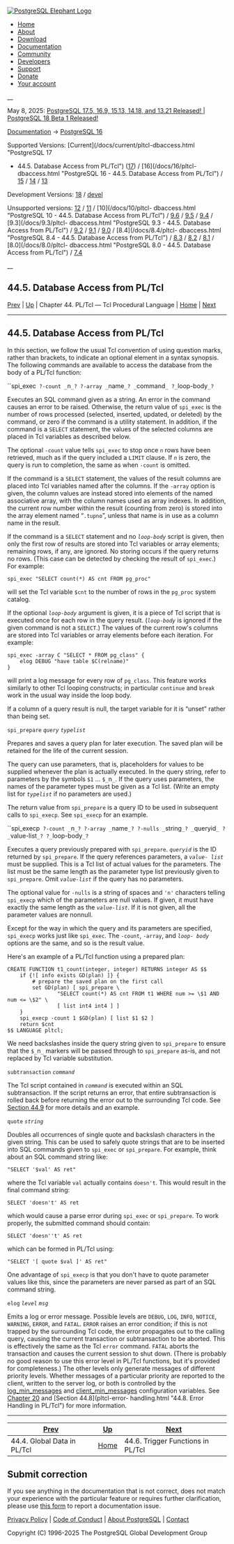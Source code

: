 [ ![PostgreSQL Elephant Logo](/media/img/about/press/elephant.png) ](/)

  * [Home](/ "Home")
  * [About](/about/ "About")
  * [Download](/download/ "Download")
  * [Documentation](/docs/ "Documentation")
  * [Community](/community/ "Community")
  * [Developers](/developer/ "Developers")
  * [Support](/support/ "Support")
  * [Donate](/about/donate/ "Donate")
  * [Your account](/account/ "Your account")

__

May 8, 2025: [ PostgreSQL 17.5, 16.9, 15.13, 14.18, and 13.21 Released! ](/about/news/postgresql-175-169-1513-1418-and-1321-released-3072/) | [ PostgreSQL 18 Beta 1 Released! ](/about/news/postgresql-18-beta-1-released-3070/)

[Documentation](/docs/ "Documentation") -> [PostgreSQL
16](/docs/16/index.html)

Supported Versions: [Current](/docs/current/pltcl-dbaccess.html "PostgreSQL 17
- 44.5. Database Access from PL/Tcl") ([17](/docs/17/pltcl-dbaccess.html
"PostgreSQL 17 - 44.5. Database Access from PL/Tcl")) / [16](/docs/16/pltcl-
dbaccess.html "PostgreSQL 16 - 44.5. Database Access from PL/Tcl") /
[15](/docs/15/pltcl-dbaccess.html "PostgreSQL 15 - 44.5. Database Access from
PL/Tcl") / [14](/docs/14/pltcl-dbaccess.html "PostgreSQL 14 - 44.5. Database
Access from PL/Tcl") / [13](/docs/13/pltcl-dbaccess.html "PostgreSQL 13 -
44.5. Database Access from PL/Tcl")

Development Versions: [18](/docs/18/pltcl-dbaccess.html "PostgreSQL 18 -
44.5. Database Access from PL/Tcl") / [devel](/docs/devel/pltcl-dbaccess.html
"PostgreSQL devel - 44.5. Database Access from PL/Tcl")

Unsupported versions: [12](/docs/12/pltcl-dbaccess.html "PostgreSQL 12 -
44.5. Database Access from PL/Tcl") / [11](/docs/11/pltcl-dbaccess.html
"PostgreSQL 11 - 44.5. Database Access from PL/Tcl") / [10](/docs/10/pltcl-
dbaccess.html "PostgreSQL 10 - 44.5. Database Access from PL/Tcl") /
[9.6](/docs/9.6/pltcl-dbaccess.html "PostgreSQL 9.6 - 44.5. Database Access
from PL/Tcl") / [9.5](/docs/9.5/pltcl-dbaccess.html "PostgreSQL 9.5 -
44.5. Database Access from PL/Tcl") / [9.4](/docs/9.4/pltcl-dbaccess.html
"PostgreSQL 9.4 - 44.5. Database Access from PL/Tcl") / [9.3](/docs/9.3/pltcl-
dbaccess.html "PostgreSQL 9.3 - 44.5. Database Access from PL/Tcl") /
[9.2](/docs/9.2/pltcl-dbaccess.html "PostgreSQL 9.2 - 44.5. Database Access
from PL/Tcl") / [9.1](/docs/9.1/pltcl-dbaccess.html "PostgreSQL 9.1 -
44.5. Database Access from PL/Tcl") / [9.0](/docs/9.0/pltcl-dbaccess.html
"PostgreSQL 9.0 - 44.5. Database Access from PL/Tcl") / [8.4](/docs/8.4/pltcl-
dbaccess.html "PostgreSQL 8.4 - 44.5. Database Access from PL/Tcl") /
[8.3](/docs/8.3/pltcl-dbaccess.html "PostgreSQL 8.3 - 44.5. Database Access
from PL/Tcl") / [8.2](/docs/8.2/pltcl-dbaccess.html "PostgreSQL 8.2 -
44.5. Database Access from PL/Tcl") / [8.1](/docs/8.1/pltcl-dbaccess.html
"PostgreSQL 8.1 - 44.5. Database Access from PL/Tcl") / [8.0](/docs/8.0/pltcl-
dbaccess.html "PostgreSQL 8.0 - 44.5. Database Access from PL/Tcl") /
[7.4](/docs/7.4/pltcl-dbaccess.html "PostgreSQL 7.4 - 44.5. Database Access
from PL/Tcl")

__

44.5. Database Access from PL/Tcl  
---  
[Prev](pltcl-global.html "44.4. Global Data in PL/Tcl")  | [Up](pltcl.html "Chapter 44. PL/Tcl — Tcl Procedural Language") | Chapter 44. PL/Tcl — Tcl Procedural Language | [Home](index.html "PostgreSQL 16.9 Documentation") |  [Next](pltcl-trigger.html "44.6. Trigger Functions in PL/Tcl")  
  
* * *

## 44.5. Database Access from PL/Tcl #

In this section, we follow the usual Tcl convention of using question marks,
rather than brackets, to indicate an optional element in a syntax synopsis.
The following commands are available to access the database from the body of a
PL/Tcl function:

``spi_exec` ?-count _`n`_? ?-array _`name`_? _`command`_ ?_`loop-body`_?`

    

Executes an SQL command given as a string. An error in the command causes an
error to be raised. Otherwise, the return value of `spi_exec` is the number of
rows processed (selected, inserted, updated, or deleted) by the command, or
zero if the command is a utility statement. In addition, if the command is a
`SELECT` statement, the values of the selected columns are placed in Tcl
variables as described below.

The optional `-count` value tells `spi_exec` to stop once _`n`_ rows have been
retrieved, much as if the query included a `LIMIT` clause. If _`n`_ is zero,
the query is run to completion, the same as when `-count` is omitted.

If the command is a `SELECT` statement, the values of the result columns are
placed into Tcl variables named after the columns. If the `-array` option is
given, the column values are instead stored into elements of the named
associative array, with the column names used as array indexes. In addition,
the current row number within the result (counting from zero) is stored into
the array element named “`.tupno`”, unless that name is in use as a column
name in the result.

If the command is a `SELECT` statement and no _`loop-body`_ script is given,
then only the first row of results are stored into Tcl variables or array
elements; remaining rows, if any, are ignored. No storing occurs if the query
returns no rows. (This case can be detected by checking the result of
`spi_exec`.) For example:

    
    
    spi_exec "SELECT count(*) AS cnt FROM pg_proc"
    

will set the Tcl variable `$cnt` to the number of rows in the `pg_proc` system
catalog.

If the optional _`loop-body`_ argument is given, it is a piece of Tcl script
that is executed once for each row in the query result. (_`loop-body`_ is
ignored if the given command is not a `SELECT`.) The values of the current
row's columns are stored into Tcl variables or array elements before each
iteration. For example:

    
    
    spi_exec -array C "SELECT * FROM pg_class" {
        elog DEBUG "have table $C(relname)"
    }
    

will print a log message for every row of `pg_class`. This feature works
similarly to other Tcl looping constructs; in particular `continue` and
`break` work in the usual way inside the loop body.

If a column of a query result is null, the target variable for it is “unset”
rather than being set.

`spi_prepare` _`query`_ _`typelist`_

    

Prepares and saves a query plan for later execution. The saved plan will be
retained for the life of the current session.

The query can use parameters, that is, placeholders for values to be supplied
whenever the plan is actually executed. In the query string, refer to
parameters by the symbols `$1` ... `$_`n`_`. If the query uses parameters, the
names of the parameter types must be given as a Tcl list. (Write an empty list
for _`typelist`_ if no parameters are used.)

The return value from `spi_prepare` is a query ID to be used in subsequent
calls to `spi_execp`. See `spi_execp` for an example.

``spi_execp` ?-count _`n`_? ?-array _`name`_? ?-nulls _`string`_? _`queryid`_
?_`value-list`_? ?_`loop-body`_?`

    

Executes a query previously prepared with `spi_prepare`. _`queryid`_ is the ID
returned by `spi_prepare`. If the query references parameters, a _`value-
list`_ must be supplied. This is a Tcl list of actual values for the
parameters. The list must be the same length as the parameter type list
previously given to `spi_prepare`. Omit _`value-list`_ if the query has no
parameters.

The optional value for `-nulls` is a string of spaces and `'n'` characters
telling `spi_execp` which of the parameters are null values. If given, it must
have exactly the same length as the _`value-list`_. If it is not given, all
the parameter values are nonnull.

Except for the way in which the query and its parameters are specified,
`spi_execp` works just like `spi_exec`. The `-count`, `-array`, and _`loop-
body`_ options are the same, and so is the result value.

Here's an example of a PL/Tcl function using a prepared plan:

    
    
    CREATE FUNCTION t1_count(integer, integer) RETURNS integer AS $$
        if {![ info exists GD(plan) ]} {
            # prepare the saved plan on the first call
            set GD(plan) [ spi_prepare \
                    "SELECT count(*) AS cnt FROM t1 WHERE num >= \$1 AND num <= \$2" \
                    [ list int4 int4 ] ]
        }
        spi_execp -count 1 $GD(plan) [ list $1 $2 ]
        return $cnt
    $$ LANGUAGE pltcl;
    

We need backslashes inside the query string given to `spi_prepare` to ensure
that the `$_`n`_` markers will be passed through to `spi_prepare` as-is, and
not replaced by Tcl variable substitution.

`subtransaction` _`command`_

    

The Tcl script contained in _`command`_ is executed within an SQL
subtransaction. If the script returns an error, that entire subtransaction is
rolled back before returning the error out to the surrounding Tcl code. See
[Section 44.9](pltcl-subtransactions.html "44.9. Explicit Subtransactions in
PL/Tcl") for more details and an example.

`quote` _`string`_

    

Doubles all occurrences of single quote and backslash characters in the given
string. This can be used to safely quote strings that are to be inserted into
SQL commands given to `spi_exec` or `spi_prepare`. For example, think about an
SQL command string like:

    
    
    "SELECT '$val' AS ret"
    

where the Tcl variable `val` actually contains `doesn't`. This would result in
the final command string:

    
    
    SELECT 'doesn't' AS ret
    

which would cause a parse error during `spi_exec` or `spi_prepare`. To work
properly, the submitted command should contain:

    
    
    SELECT 'doesn''t' AS ret
    

which can be formed in PL/Tcl using:

    
    
    "SELECT '[ quote $val ]' AS ret"
    

One advantage of `spi_execp` is that you don't have to quote parameter values
like this, since the parameters are never parsed as part of an SQL command
string.

`elog` _`level`_ _`msg`_

    

Emits a log or error message. Possible levels are `DEBUG`, `LOG`, `INFO`,
`NOTICE`, `WARNING`, `ERROR`, and `FATAL`. `ERROR` raises an error condition;
if this is not trapped by the surrounding Tcl code, the error propagates out
to the calling query, causing the current transaction or subtransaction to be
aborted. This is effectively the same as the Tcl `error` command. `FATAL`
aborts the transaction and causes the current session to shut down. (There is
probably no good reason to use this error level in PL/Tcl functions, but it's
provided for completeness.) The other levels only generate messages of
different priority levels. Whether messages of a particular priority are
reported to the client, written to the server log, or both is controlled by
the [log_min_messages](runtime-config-logging.html#GUC-LOG-MIN-MESSAGES) and
[client_min_messages](runtime-config-client.html#GUC-CLIENT-MIN-MESSAGES)
configuration variables. See [Chapter 20](runtime-config.html
"Chapter 20. Server Configuration") and [Section 44.8](pltcl-error-
handling.html "44.8. Error Handling in PL/Tcl") for more information.

* * *

[Prev](pltcl-global.html "44.4. Global Data in PL/Tcl")  | [Up](pltcl.html "Chapter 44. PL/Tcl — Tcl Procedural Language") |  [Next](pltcl-trigger.html "44.6. Trigger Functions in PL/Tcl")  
---|---|---  
44.4. Global Data in PL/Tcl  | [Home](index.html "PostgreSQL 16.9 Documentation") |  44.6. Trigger Functions in PL/Tcl  
  
## Submit correction

If you see anything in the documentation that is not correct, does not match
your experience with the particular feature or requires further clarification,
please use [this form](/account/comments/new/16/pltcl-dbaccess.html/) to
report a documentation issue.

[Privacy Policy](/about/privacypolicy) | [Code of Conduct](/about/policies/coc/) | [About PostgreSQL](/about/) | [Contact](/about/contact/)  

Copyright (C) 1996-2025 The PostgreSQL Global Development Group

